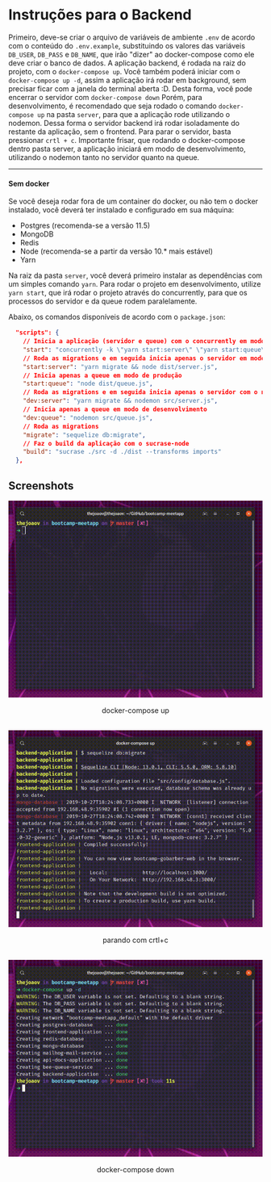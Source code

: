# Instruções para o Backend

Primeiro, deve-se criar o arquivo de variáveis de ambiente `.env` de acordo com o conteúdo do `.env.example`, substituindo os valores das variáveis `DB_USER`, `DB_PASS` e `DB_NAME`, que irão "dizer" ao docker-compose como ele deve criar o banco de dados.
A aplicação backend, é rodada na raiz do projeto, com o `docker-compose up`.
Você também poderá iniciar com o `docker-compose up -d`, assim a aplicação irá rodar em background, sem precisar ficar com a janela do terminal aberta :D. Desta forma, você pode encerrar o servidor com `docker-compose down`
Porém, para desenvolvimento, é recomendado que seja rodado o comando `docker-compose up` na pasta `server`, para que a aplicação rode utilizando o nodemon.
Dessa forma o servidor backend irá rodar isoladamente do restante da aplicação, sem o frontend.
Para parar o servidor, basta pressionar `crtl + c`.
Importante frisar, que rodando o docker-compose dentro pasta server, a aplicação iniciará em modo de desenvolvimento, utilizando o nodemon tanto no servidor quanto na queue.

---

#### Sem docker

Se você deseja rodar fora de um container do docker, ou não tem o docker instalado, você deverá ter instalado e configurado em sua máquina:

- Postgres (recomenda-se a versão 11.5)
- MongoDB
- Redis
- Node (recomenda-se a partir da versão 10.\* mais estável)
- Yarn

Na raiz da pasta `server`, você deverá primeiro instalar as dependências com um simples comando `yarn`.
Para rodar o projeto em desenvolvimento, utilize `yarn start`, que irá rodar o projeto através do concurrently, para que os processos do servidor e da queue rodem paralelamente.

Abaixo, os comandos disponíveis de acordo com o `package.json`:

```json
  "scripts": {
    // Inicia a aplicação (servidor e queue) com o concurrently em modo de produção
    "start": "concurrently -k \"yarn start:server\" \"yarn start:queue\"",
    // Roda as migrations e em seguida inicia apenas o servidor em modo de produção
    "start:server": "yarn migrate && node dist/server.js",
    // Inicia apenas a queue em modo de produção
    "start:queue": "node dist/queue.js",
    // Roda as migrations e em seguida inicia apenas o servidor com o nodemon em modo de desenvolvimento
    "dev:server": "yarn migrate && nodemon src/server.js",
    // Inicia apenas a queue em modo de desenvolvimento
    "dev:queue": "nodemon src/queue.js",
    // Roda as migrations
    "migrate": "sequelize db:migrate",
    // Faz o build da aplicação com o sucrase-node
    "build": "sucrase ./src -d ./dist --transforms imports"
  },
```

## Screenshots

<div align="center">
  <img src="https://raw.githubusercontent.com/thejoaov/bootcamp-meetapp/master/docs/assets/server/docker-compose-up.gif" width="600" heigth="600">
  <p>docker-compose up</p>
  </br>
  
  <img src="https://raw.githubusercontent.com/thejoaov/bootcamp-meetapp/master/docs/assets/server/docker-compose-up-down.gif" width="600" heigth="600">
  <p>parando com crtl+c</p>
  </br>

  <img src="https://raw.githubusercontent.com/thejoaov/bootcamp-meetapp/master/docs/assets/server/docker-compose-down.gif" width="600" heigth="600">
  <p>docker-compose down</p>
  </br>

</div>
